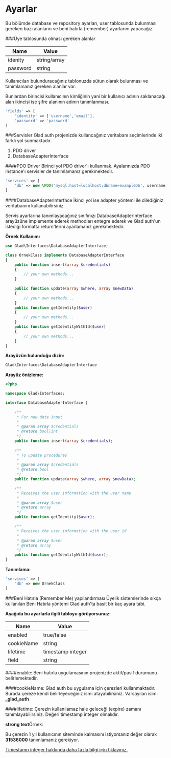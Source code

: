 Ayarlar
======

Bu bölümde database ve repository ayarları, user tablosunda bulunması gereken bazı alanların ve beni hatırla (remember) ayarlarını yapacağız.

###Üye tablosunda olması gereken alanlar

Name     | Value
-------- | ---
idenity  | string/array
password | string

Kullanıcıları bulunduracağınız tablonuzda sütun olarak bulunması ve tanımlamanız gereken alanlar var.

Bunlardan birincisi kullanıcının kimliğinin yani bir kullanıcı adının saklanacağı alan ikincisi ise şifre alanının adının tanımlanması.

```php
'fields' => [
	'identity' => ['username','email'], 
	'password' => 'password'
]
```
###Servisler
Glad auth projenizde kullancağınız veritabanı seçimlerinde iki farklı yol sunmaktadır.

1. PDO driver
2. DatabaseAdapterInterface

####PDO Driver
Birinci yol PDO driver'ı kullanmak. Ayalarınızda PDO instance'ı servisler de tanımlamanız gerekmektedir.

```php
'services' => [
	'db' => new \PDO('mysql:host=localhost;dbname=exampleDb', username, password)
]
```

####DatabaseAdapterInterface
İkinci yol ise adapter yöntemi ile dilediğiniz veritabanını kullanabilirsiniz.

Servis ayarlarına tanımlayacağınız sınıfınızı DatabaseAdapterInterface arayüzüne implemente ederek methodları entegre ederek ve Glad auth'un istediği formatta return'lerini ayarlamanız gerekmektedir.

**Örnek Kullanım:**

```php
use Glad\Interfaces\DatabaseAdapterInterface;

class OrnekClass implements DatabaseAdapterInterface
{
	public function insert(array $credentials)
	{
		// your own methods...
	}
	
	public function update(array $where, array $newData)
	{
		// your own methods...
	}
	public function getIdentity($user)
	{
		// your own methods...
	}
	public function getIdentityWithId($user)
	{
		// your own methods...
	}
}
```
**Arayüzün bulunduğu dizin:**
```php
Glad\Interfaces\DatabaseAdapterInterface
```

**Arayüz önizleme:**
```php
<?php

namespace Glad\Interfaces;

interface DatabaseAdapterInterface {
	
	/**
     * For new data input
     *
     * @param array $credentials
     * @return bool|int
     */ 
	public function insert(array $credentials);
	
	/**
     * To update procedures
     *
     * @param array $credentials
     * @return bool
     */ 
	public function update(array $where, array $newData);

	/**
     * Receives the user information with the user name
     *
     * @param array $user
     * @return array
     */ 
	public function getIdentity($user);

	/**
     * Receives the user information with the user id
     *
     * @param array $user
     * @return array
     */ 
	public function getIdentityWithId($user);
}
```
**Tanımlama:**
```php
'services' => [
	'db' => new OrnekClass
]
```


###Beni Hatırla (Remember Me) yapılandırması
Üyelik sistemlerinde sıkça kullanılan Beni Hatırla yöntemi Glad auth'ta basit bir kaç ayara tabi.

**Aşağıda bu ayarlarla ilgili tabloyu görüyorsunuz:**

Name       | Value
-----------| ---
enabled    | true/false
cookieName | string
lifetime   | timestamp integer
field      | string

####enable:
Beni hatırla uygulamasının projenizde aktif/pasif durumunu belirlemektedir.

####cookieName:
Glad auth bu uygulama için çerezleri kullanmaktadır. Burada çereze kendi belirleyeceğiniz ismi atayabilirsiniz. Varsayılan isim:  **_glad_auth**

####lifetime:
Çerezin kullanılamaz hale geleceği (expire) zamanı tanımlayabilirsiniz. Değeri timestamp integer olmalıdır. 

**strong text**Örnek:

Bu çerezin 1 yıl kullanıcının siteminde kalmasını istiyorsanız değer olarak **31536000** tanımlamanız gerekiyor.

[Timestamp integer hakkında daha fazla bilgi için tıklayınız.](http://en.wikipedia.org/wiki/Unix_time)